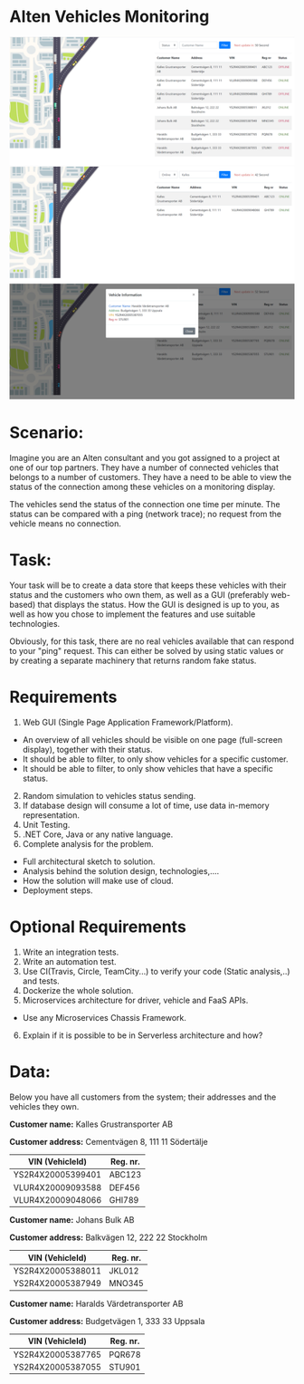 # Alten Vehicles Monitoring
![](https://github.com/AlirezaTabasi/alten-vehicles-monitoring/blob/master/Image/screenshot-1.jpg)
![](https://github.com/AlirezaTabasi/alten-vehicles-monitoring/blob/master/Image/screenshot-2.jpg)
![](https://github.com/AlirezaTabasi/alten-vehicles-monitoring/blob/master/Image/screenshot-3.jpg)
# Scenario:
Imagine you are an Alten consultant and you got assigned to a project at one of our top partners.
They have a number of connected vehicles that belongs to a number of customers.
They have a need to be able to view the status of the connection among these vehicles on a monitoring display.

The vehicles send the status of the connection one time per minute.
The status can be compared with a ping (network trace); no request from the vehicle means no connection.

# Task:
Your task will be to create a data store that keeps these vehicles with their status and the customers who own them, as well as a GUI (preferably web-based) that displays the status.
How the GUI is designed is up to you, as well as how you chose to implement the features and use suitable technologies.

Obviously, for this task, there are no real vehicles available that can respond to your "ping" request.
This can either be solved by using static values or ​​by creating a separate machinery that returns random fake status.

# Requirements
1. Web GUI (Single Page Application Framework/Platform).
 - An overview of all vehicles should be visible on one page (full-screen display), together with their status.
 - It should be able to filter, to only show vehicles for a specific customer.
 - It should be able to filter, to only show vehicles that have a specific status.
2. Random simulation to vehicles status sending.
3. If database design will consume a lot of time, use data in-memory representation.
4. Unit Testing.
5. .NET Core, Java or any native language.
6. Complete analysis for the problem.
 - Full architectural sketch to solution.
 - Analysis behind the solution design, technologies,....
 - How the solution will make use of cloud.
 - Deployment steps.

# Optional Requirements
1. Write an integration tests.
2. Write an automation test.
3. Use CI(Travis, Circle, TeamCity...) to verify your code (Static analysis,..) and tests.
4. Dockerize the whole solution.
5. Microservices architecture for driver, vehicle and FaaS APIs.
 - Use any Microservices Chassis Framework.
6. Explain if it is possible to be in Serverless architecture and how?

# Data:
Below you have all customers from the system; their addresses and the vehicles they own.

**Customer name:** Kalles Grustransporter AB

**Customer address:** Cementvägen 8, 111 11 Södertälje

| **VIN (VehicleId)**    |   **Reg. nr.**     |
|--------------------|----------------|
| YS2R4X20005399401  |   ABC123       |
| VLUR4X20009093588  |   DEF456       |
| VLUR4X20009048066  |  GHI789        |

**Customer name:** Johans Bulk AB

**Customer address:** Balkvägen 12, 222 22 Stockholm

| **VIN (VehicleId)**    |   **Reg. nr.**     |
|--------------------|----------------|
| YS2R4X20005388011  |   JKL012       |
| YS2R4X20005387949  |   MNO345       |

**Customer name:** Haralds Värdetransporter AB

**Customer address:** Budgetvägen 1, 333 33 Uppsala

| **VIN (VehicleId)**    |   **Reg. nr.**     |
|--------------------|----------------|
| YS2R4X20005387765  |   PQR678       |
| YS2R4X20005387055  |   STU901       |




